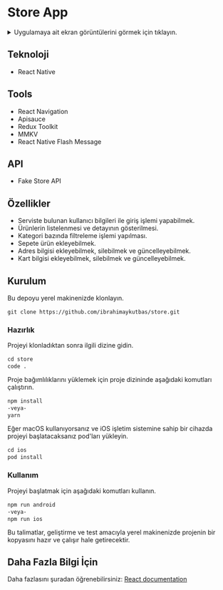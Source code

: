 # Store App

<details close>
  <summary>Uygulamaya ait ekran görüntülerini görmek için tıklayın.</summary>
  <img src="screenshots/login.png" height="500"> <img src="screenshots/register.png" height="500"> <img src="screenshots/forgot.png" height="500"> <img src="screenshots/home.png" height="500"> <img src="screenshots/categories.png" height="500"> <img src="screenshots/product-detail.png" height="500"> <img src="screenshots/product-detail2.png" height="500"> <img src="screenshots/cart.png" height="500"> <img src="screenshots/cart2.png" height="500"> <img src="screenshots/order-successfully.png" height="500"> <img src="screenshots/orders.png" height="500"> <img src="screenshots/order-detail.png" height="500"> <img src="screenshots/notifications.png" height="500"> <img src="screenshots/settings.png" height="500"> <img src="screenshots/addresses.png" height="500"> <img src="screenshots/carts.png" height="500">
</details>

## Teknoloji

- React Native

## Tools

- React Navigation
- Apisauce
- Redux Toolkit
- MMKV
- React Native Flash Message

## API

- Fake Store API

## Özellikler

- Serviste bulunan kullanıcı bilgileri ile giriş işlemi yapabilmek.
- Ürünlerin listelenmesi ve detayının gösterilmesi.
- Kategori bazında filtreleme işlemi yapılması.
- Sepete ürün ekleyebilmek.
- Adres bilgisi ekleyebilmek, silebilmek ve güncelleyebilmek.
- Kart bilgisi ekleyebilmek, silebilmek ve güncelleyebilmek.

## Kurulum

Bu depoyu yerel makinenizde klonlayın.

```
git clone https://github.com/ibrahimaykutbas/store.git
```

### Hazırlık

Projeyi klonladıktan sonra ilgili dizine gidin.

```
cd store
code .
```

Proje bağımlılıklarını yüklemek için proje dizininde aşağıdaki komutları çalıştırın.

```
npm install
-veya-
yarn
```

Eğer macOS kullanıyorsanız ve iOS işletim sistemine sahip bir cihazda projeyi başlatacaksanız pod'ları yükleyin.

```
cd ios
pod install
```

### Kullanım

Projeyi başlatmak için aşağıdaki komutları kullanın.

```
npm run android
-veya-
npm run ios
```

Bu talimatlar, geliştirme ve test amacıyla yerel makinenizde projenin bir kopyasını hazır ve çalışır hale getirecektir.

## Daha Fazla Bilgi İçin

Daha fazlasını şuradan öğrenebilirsiniz: [React documentation](https://reactnative.dev/)
